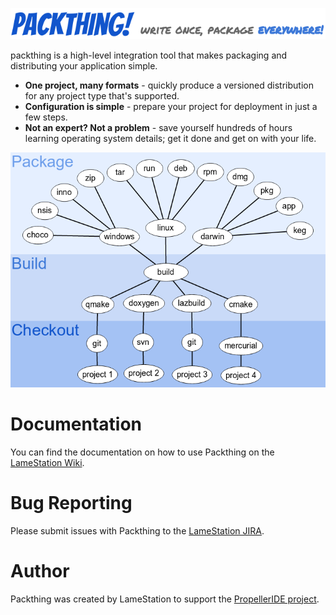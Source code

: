 ![image](gfx/packthing-logo.png)

packthing is a high-level integration tool that makes packaging and
distributing your application simple.

-   **One project, many formats** - quickly produce a versioned
    distribution for any project type that's supported.
-   **Configuration is simple** - prepare your project for deployment in
    just a few steps.
-   **Not an expert? Not a problem** - save yourself hundreds of hours
    learning operating system details; get it done and get on with your
    life.

![image](gfx/packthing-tree.png)

# Documentation

You can find the documentation on how to use Packthing on the [LameStation Wiki](https://lamestation.atlassian.net/wiki/display/PACK/).

# Bug Reporting

Please submit issues with Packthing to the [LameStation JIRA](https://lamestation.atlassian.net/projects/PACK/issues/).

# Author

Packthing was created by LameStation to support the [PropellerIDE project](https://github.com/parallaxinc/PropellerIDE).

